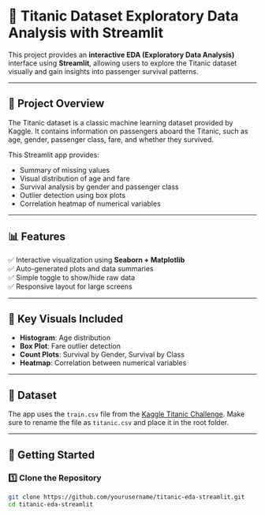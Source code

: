 # 🚢 Titanic Dataset Exploratory Data Analysis with Streamlit

This project provides an **interactive EDA (Exploratory Data Analysis)** interface using **Streamlit**, allowing users to explore the Titanic dataset visually and gain insights into passenger survival patterns.

---

## 📌 Project Overview

The Titanic dataset is a classic machine learning dataset provided by Kaggle. It contains information on passengers aboard the Titanic, such as age, gender, passenger class, fare, and whether they survived.

This Streamlit app provides:
- Summary of missing values
- Visual distribution of age and fare
- Survival analysis by gender and passenger class
- Outlier detection using box plots
- Correlation heatmap of numerical variables

---

## 📊 Features

✅ Interactive visualization using **Seaborn + Matplotlib**  
✅ Auto-generated plots and data summaries  
✅ Simple toggle to show/hide raw data  
✅ Responsive layout for large screens  

---

## 🧠 Key Visuals Included

- **Histogram**: Age distribution
- **Box Plot**: Fare outlier detection
- **Count Plots**: Survival by Gender, Survival by Class
- **Heatmap**: Correlation between numerical variables

---

## 📂 Dataset

The app uses the `train.csv` file from the [Kaggle Titanic Challenge](https://www.kaggle.com/competitions/titanic). Make sure to rename the file as `titanic.csv` and place it in the root folder.

---

## 🚀 Getting Started

### 1️⃣ Clone the Repository

```bash
git clone https://github.com/yourusername/titanic-eda-streamlit.git
cd titanic-eda-streamlit
